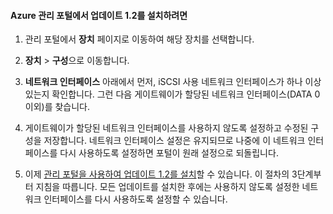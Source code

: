 <!--author=SharS last changed: 9/17/15-->

#### Azure 관리 포털에서 업데이트 1.2를 설치하려면

1. 관리 포털에서 **장치** 페이지로 이동하여 해당 장치를 선택합니다.
 
2. **장치** > **구성**으로 이동합니다.

3. **네트워크 인터페이스** 아래에서 먼저, iSCSI 사용 네트워크 인터페이스가 하나 이상 있는지 확인합니다. 그런 다음 게이트웨이가 할당된 네트워크 인터페이스(DATA 0 이외)를 찾습니다.

4. 게이트웨이가 할당된 네트워크 인터페이스를 사용하지 않도록 설정하고 수정된 구성을 저장합니다. 네트워크 인터페이스 설정은 유지되므로 나중에 이 네트워크 인터페이스를 다시 사용하도록 설정하면 포털이 원래 설정으로 되돌립니다.

7. 이제 [관리 포털을 사용하여 업데이트 1.2를 설치](#use-the-management-portal-to-install-update-1)할 수 있습니다. 이 절차의 3단계부터 지침을 따릅니다. 모든 업데이트를 설치한 후에는 사용하지 않도록 설정한 네트워크 인터페이스를 다시 사용하도록 설정할 수 있습니다.

<!---HONumber=Oct15_HO3-->